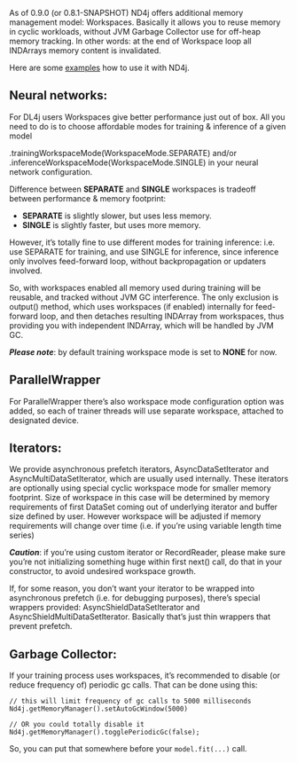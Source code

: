 As of 0.9.0 (or 0.8.1-SNAPSHOT) ND4j offers additional memory management model: Workspaces. Basically it allows you to reuse memory in cyclic workloads, without JVM Garbage Collector  use for off-heap memory tracking. In other words: at the end of Workspace loop all INDArrays memory content is invalidated.

Here are some [examples](https://github.com/deeplearning4j/dl4j-examples/blob/58cc1b56515458003fdd7b606f6451aee851b8c3/nd4j-examples/src/main/java/org/nd4j/examples/Nd4jEx15_Workspaces.java) how to use it with ND4j.

## Neural networks:
For DL4j users Workspaces give better performance just out of box. All you need to do is to choose affordable modes for training & inference of a given model

 .trainingWorkspaceMode(WorkspaceMode.SEPARATE) and/or .inferenceWorkspaceMode(WorkspaceMode.SINGLE) in your neural network configuration. 

Difference between **SEPARATE** and **SINGLE** workspaces is tradeoff between performance & memory footprint:
* **SEPARATE** is slightly slower, but uses less memory.
* **SINGLE** is slightly faster, but uses more memory.

However, it’s totally fine to use different modes for training inference: i.e. use SEPARATE for training, and use SINGLE for inference, since inference only involves feed-forward loop, without backpropagation or updaters involved.

So, with workspaces enabled all memory used during training will be reusable, and tracked without JVM GC interference.
The only exclusion is output() method, which uses workspaces (if enabled) internally for feed-forward loop, and then detaches resulting INDArray from workspaces, thus providing you with independent INDArray, which will be handled by JVM GC.

***Please note***: by default training workspace mode is set to **NONE** for now.

## ParallelWrapper
For ParallelWrapper there’s also workspace mode configuration option was added, so each of trainer threads will use separate workspace, attached to designated device.

## Iterators:
We provide asynchronous prefetch iterators, AsyncDataSetIterator and AsyncMultiDataSetIterator, which are usually used internally. These iterators are optionally using special cyclic workspace mode for smaller memory footprint. Size of workspace in this case will be determined by memory requirements of first DataSet coming out of underlying iterator and buffer size defined by user. However workspace will be adjusted if memory requirements will change over time (i.e. if you’re using variable length time series)

***Caution***: if you’re using custom iterator or RecordReader, please make sure you’re not initializing something huge within first next() call, do that in your constructor, to avoid undesired workspace growth.

If, for some reason, you don’t want your iterator to be wrapped into asynchronous prefetch (i.e. for debugging purposes), there’s special wrappers provided: AsyncShieldDataSetIterator and AsyncShieldMultiDataSetIterator. Basically that’s just thin wrappers that prevent prefetch.

## Garbage Collector:
If your training process uses workspaces, it’s recommended to disable (or reduce frequency of) periodic gc calls. That can be done using this:

```
// this will limit frequency of gc calls to 5000 milliseconds
Nd4j.getMemoryManager().setAutoGcWindow(5000)

// OR you could totally disable it
Nd4j.getMemoryManager().togglePeriodicGc(false);
```

So, you can put that somewhere before your `model.fit(...)` call.






